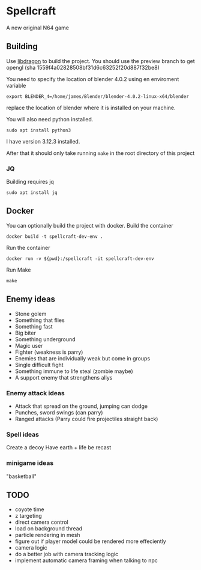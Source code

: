 # Spellcraft

A new original N64 game

## Building

Use [libdragon](https://github.com/DragonMinded/libdragon) to build the project. You should use the preview branch to get opengl (sha 1559f4a02828508bf31d6c63252f20d887f32be8)

You need to specify the location of blender 4.0.2 using en enviroment variable

```
export BLENDER_4=/home/james/Blender/blender-4.0.2-linux-x64/blender
```
replace the location of blender where it is installed on your machine.

You will also need python installed. 

```
sudo apt install python3
```

I have version 3.12.3 installed.

After that it should only take running `make` in the root directory of this project
### JQ
Building requires jq
```
sudo apt install jq
```

## Docker
You can optionally build the project with docker. Build the container
```
docker build -t spellcraft-dev-env .
```
Run the container
```
docker run -v ${pwd}:/spellcraft -it spellcraft-dev-env
```
Run Make
```
make
```

## Enemy ideas

* Stone golem
* Something that flies
* Something fast
* Big biter
* Something underground
* Magic user
* Fighter (weakness is parry)
* Enemies that are individually weak but come in groups
* Single difficult fight
* Something immune to life steal (zombie maybe)
* A support enemy that strengthens allys

### Enemy attack ideas

* Attack that spread on the ground, jumping can dodge
* Punches, sword swings (can parry)
* Ranged attacks (Parry could fire projectiles straight back)

### Spell ideas

Create a decoy
Have earth + life be recast

### minigame ideas

"basketball"

## TODO

- coyote time
- z targeting
- direct camera control
- load on background thread
- particle rendering in mesh
- figure out if player model could be rendered more effeciently
- camera logic
-  do a better job with camera tracking logic
-  implement automatic camera framing when talking to npc